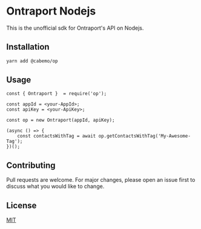 # Ontraport Nodejs

This is the unofficial sdk for Ontraport's API on Nodejs.

## Installation

```bash
yarn add @cabemo/op
```

## Usage

```node
const { Ontraport }  = require('op');

const appId = <your-AppId>;
const apiKey = <your-ApiKey>;

const op = new Ontraport(appId, apiKey);

(async () => {
	const contactsWithTag = await op.getContactsWithTag('My-Awesome-Tag');
})();

```
## Contributing

Pull requests are welcome. For major changes, please open an issue first to discuss what you would like to change.

## License

[MIT](https://choosealicense.com/licenses/mit/)
